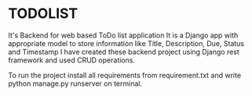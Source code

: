 # TODOLIST
It's Backend for web based ToDo list application
It is a Django app with appropriate model to store information like Title, Description, Due, Status and Timestamp
I have created these backend project using Django rest framework and used CRUD operations.

To run the project install all requirements from requirement.txt 
and write python manage.py runserver on terminal.
